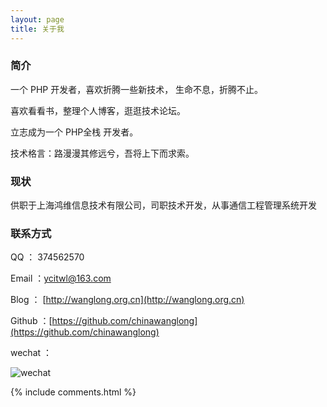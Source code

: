 ```yaml
---
layout: page
title: 关于我 
---
```


<h3> 简介  </h3>

一个 PHP 开发者，喜欢折腾一些新技术， 生命不息，折腾不止。
<p>
喜欢看看书，整理个人博客，逛逛技术论坛。
<p>
立志成为一个 PHP全栈 开发者。
 
技术格言：路漫漫其修远兮，吾将上下而求索。

<p>

<h3> 现状 </h3>

<p>  
供职于上海鸿维信息技术有限公司，司职技术开发，从事通信工程管理系统开发
<p>

<h3> 联系方式 </h3>

<p>
QQ ： 374562570

Email ：ycitwl@163.com

Blog ： [http://wanglong.org.cn](http://wanglong.org.cn)

Github ：[https://github.com/chinawanglong](https://github.com/chinawanglong)

wechat ：
 
 ![wechat](http://wanglong.org.cn/images/wx_add.jpeg "扫码添加好友")
 


{% include comments.html %}



